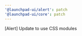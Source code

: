 ```yaml
---
'@launchpad-ui/alert': patch
'@launchpad-ui/core': patch
---
```


[Alert] Update to use CSS modules
